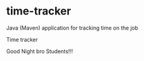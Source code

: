 # time-tracker
Java (Maven) application for tracking time on the job

Time tracker

Good Night bro Students!!!
